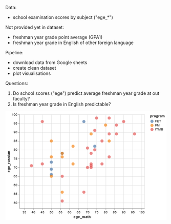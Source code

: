 Data:

- school examination scores by subject ("ege_*")

Not provided yet in dataset:

- freshman year grade point average (GPA1) 
- freshman year grade in English of other foreign language 

Pipeline:

- download data from Google sheets
- create clean dataset
- plot visualisations

Questions:

1. Do school scores ("ege") predict average freshman year grade at out faculty? 
2. Is freshman year grade in English predictable? 

![](visualization.png)
